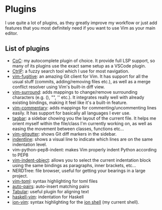 # Plugins
I use quite a lot of plugins, as they greatly improve my workflow or just add
features that you most definitely need if you want to use Vim as your main
editor.

## List of plugins

* [CoC](https://github.com/neoclide/coc.nvim): my autocomplete plugin of
  choice. It provide full LSP support, so many of its plugins use the exact
  same setup as a VSCode plugin.
* [CtrlP](https://github.com/ctrlpvim/ctrlp.vim): a fuzzy search tool which I
  use for most navigation.
* [vim-fugitive](https://github.com/tpope/vim-fugitive): an amazing Git client
  for Vim. It has support for all the usual stuff (commits, adding/removing
  files etc.), as well as a merge conflict resolver using Vim's built-in diff
  view.
* [vim-surround](https://github.com/tpope/vim-surround): adds mappings to
  change/remove surrounding characters (e.g. (), "", '' etc.). It integrates
  really well with already existing bindings, making it feel like it's a
  built-in feature.
* [vim-commentary](https://github.com/tpope/vim-commentary): adds mappings for
  commenting/uncommenting lines easily. It has support for basically all
  languages I ever use.
* [tagbar](https://github.com/preservim/tagbar): a sidebar chowing you the
  layout of the current file. It helps me orient myself within the file/class
  I'm currently working on, as well as easing the movement between
  classes, functions etc...
* [vim-gitgutter](https://github.com/airblade/vim-gitgutter): shows Git
  diff markers in the sidebar.
* [indentline](https://github.com/Yggdroot/indentLine): shows a visual line to
  indicate which lines are on the same indentation level.
* vim-python-pep8-indent: makes Vim properly indent Python according to PEP8
* [vim-indent-object](https://github.com/michaeljsmith/vim-indent-object):
  allows you to select the current indentation block using the same bindings as
  paragraphs, inner brackets, etc...
* NERDTree: file browser, useful for getting your bearings in a large project.
* [vim-toml](https://github.com/cespare/vim-toml): syntax highlighting for toml
  files
* [auto-pairs](https://github.com/jiangmiao/auto-pairs): auto-insert matching
  pairs
* [Tabular](https://github.com/godlygeek/tabular): useful plugin for aligning
  text
* [haskell-vim](https://github.com/neovimhaskell/haskell-vim): indentation for
  Haskell
* [ion-vim](https://github.com/vmchale/ion-vim): syntax highlighting for the
  [ion shell](https://github.com/redox-os/ion) (my current shell).
